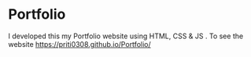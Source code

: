# Portfolio
I developed this my Portfolio website using HTML, CSS &amp; JS . To see the website https://priti0308.github.io/Portfolio/
